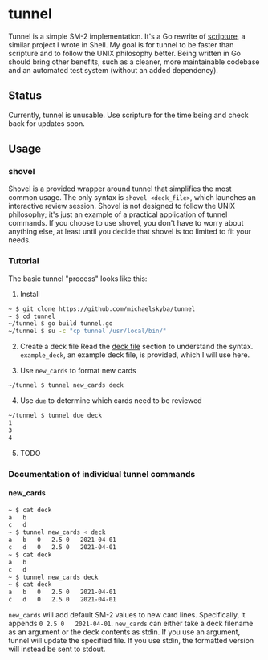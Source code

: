 # tunnel
Tunnel is a simple SM-2 implementation. It's a Go rewrite of
[scripture](https://github.com/michaelskyba/scripture), a similar project I
wrote in Shell. My goal is for tunnel to be faster than scripture and to follow 
the UNIX philosophy better. Being written in Go should bring other benefits,
such as a cleaner, more maintainable codebase and an automated test system
(without an added dependency).

## Status
Currently, tunnel is unusable. Use scripture for the time being and check
back for updates soon.

## Usage
### shovel
Shovel is a provided wrapper around tunnel that simplifies the most common
usage. The only syntax is ``shovel <deck_file>``, which launches an interactive
review session. Shovel is not designed to follow the UNIX philosophy; it's
just an example of a practical application of tunnel commands. If you choose to
use shovel, you don't have to worry about anything else, at least until you decide
that shovel is too limited to fit your needs.

### Tutorial
The basic tunnel "process" looks like this:
1. Install
```sh
~ $ git clone https://github.com/michaelskyba/tunnel
~ $ cd tunnel
~/tunnel $ go build tunnel.go
~/tunnel $ su -c "cp tunnel /usr/local/bin/"
```

2. Create a deck file
Read the [deck file](#deck_file) section to understand the syntax. ``example_deck``,
an example deck file, is provided, which I will use here.

3. Use ``new_cards`` to format new cards
```sh
~/tunnel $ tunnel new_cards deck
```

4. Use ``due`` to determine which cards need to be reviewed
```sh
~/tunnel $ tunnel due deck
1
3
4
```

5. TODO

### Documentation of individual tunnel commands

#### new_cards
```sh
~ $ cat deck
a	b
c	d
~ $ tunnel new_cards < deck
a	b	0	2.5	0	2021-04-01
c	d	0	2.5	0	2021-04-01
~ $ cat deck
a	b
c	d
~ $ tunnel new_cards deck
~ $ cat deck
a	b	0	2.5	0	2021-04-01
c	d	0	2.5	0	2021-04-01
```

``new_cards`` will add default SM-2 values to new card lines. Specifically, it
appends ``0	2.5	0	2021-04-01``. ``new_cards`` can either take a 
deck filename as an argument or the deck contents as stdin. If you use an 
argument, tunnel will update the specified file. If you use stdin, the 
formatted version will instead be sent to stdout.
